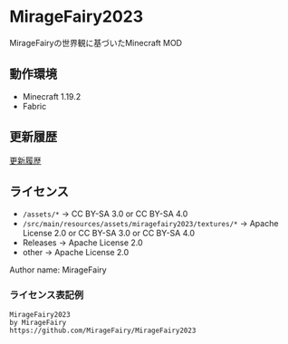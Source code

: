 # MirageFairy2023

MirageFairyの世界観に基づいたMinecraft MOD

## 動作環境

- Minecraft 1.19.2
- Fabric

## 更新履歴

[更新履歴](CHANGELOG.md)

## ライセンス

- `/assets/*` → CC BY-SA 3.0 or CC BY-SA 4.0
- `/src/main/resources/assets/miragefairy2023/textures/*` → Apache License 2.0 or CC BY-SA 3.0 or CC BY-SA 4.0
- Releases → Apache License 2.0
- other → Apache License 2.0

Author name: MirageFairy

### ライセンス表記例

```
MirageFairy2023
by MirageFairy
https://github.com/MirageFairy/MirageFairy2023
```

